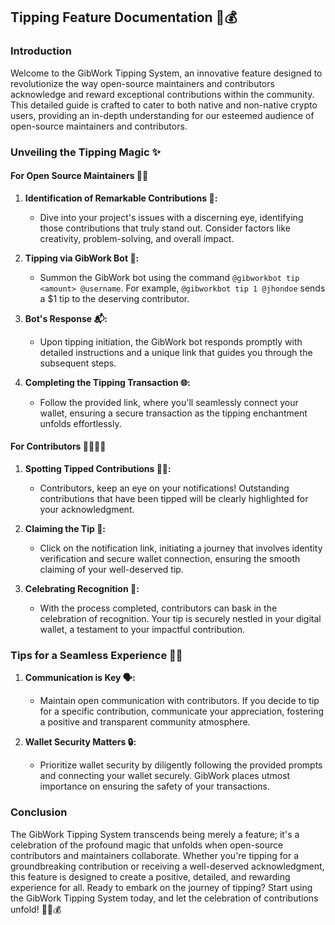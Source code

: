 ## Tipping Feature Documentation 🌟💰

### Introduction

Welcome to the GibWork Tipping System, an innovative feature designed to revolutionize the way open-source maintainers and contributors acknowledge and reward exceptional contributions within the community. This detailed guide is crafted to cater to both native and non-native crypto users, providing an in-depth understanding for our esteemed audience of open-source maintainers and contributors.

### Unveiling the Tipping Magic ✨

#### For Open Source Maintainers 🧑‍💻

1. **Identification of Remarkable Contributions 🚀:**
   - Dive into your project's issues with a discerning eye, identifying those contributions that truly stand out. Consider factors like creativity, problem-solving, and overall impact.

2. **Tipping via GibWork Bot 🤖:**
   - Summon the GibWork bot using the command `@gibworkbot tip <amount> @username`. For example, `@gibworkbot tip 1 @jhondoe` sends a $1 tip to the deserving contributor.

3. **Bot's Response 📬:**
   - Upon tipping initiation, the GibWork bot responds promptly with detailed instructions and a unique link that guides you through the subsequent steps.

4. **Completing the Tipping Transaction 🌐:**
   - Follow the provided link, where you'll seamlessly connect your wallet, ensuring a secure transaction as the tipping enchantment unfolds effortlessly.

#### For Contributors 👩‍💻👨‍💻

1. **Spotting Tipped Contributions 🕵️‍♀️:**
   - Contributors, keep an eye on your notifications! Outstanding contributions that have been tipped will be clearly highlighted for your acknowledgment.

2. **Claiming the Tip 💸:**
   - Click on the notification link, initiating a journey that involves identity verification and secure wallet connection, ensuring the smooth claiming of your well-deserved tip.

3. **Celebrating Recognition 🎉:**
   - With the process completed, contributors can bask in the celebration of recognition. Your tip is securely nestled in your digital wallet, a testament to your impactful contribution.

### Tips for a Seamless Experience 🚀🌈

1. **Communication is Key 🗣️:**
   - Maintain open communication with contributors. If you decide to tip for a specific contribution, communicate your appreciation, fostering a positive and transparent community atmosphere.

2. **Wallet Security Matters 🔒:**
   - Prioritize wallet security by diligently following the provided prompts and connecting your wallet securely. GibWork places utmost importance on ensuring the safety of your transactions.

### Conclusion

The GibWork Tipping System transcends being merely a feature; it's a celebration of the profound magic that unfolds when open-source contributors and maintainers collaborate. Whether you're tipping for a groundbreaking contribution or receiving a well-deserved acknowledgment, this feature is designed to create a positive, detailed, and rewarding experience for all. Ready to embark on the journey of tipping? Start using the GibWork Tipping System today, and let the celebration of contributions unfold! 🌟👏💰
